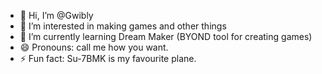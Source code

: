 - 👋 Hi, I’m @Gwibly
- 👀 I’m interested in making games and other things
- 🌱 I’m currently learning Dream Maker (BYOND tool for creating games)
- 😄 Pronouns: call me how you want.
- ⚡ Fun fact: Su-7BMK is my favourite plane.

<!---
Gwibly/Gwibly is a ✨ special ✨ repository because its `README.md` (this file) appears on your GitHub profile.
You can click the Preview link to take a look at your changes.
--->
